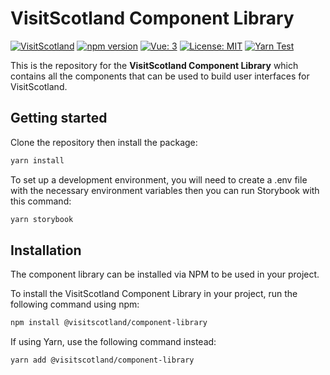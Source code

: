 # VisitScotland Component Library
[![VisitScotland](https://img.shields.io/badge/visitscotland-5B2487.svg)](https://github.com/visitscotland/)
[![npm version](https://badge.fury.io/js/@visitscotland%2Fcomponent-library.svg)](https://badge.fury.io/js/@visitscotland%2Fcomponent-library)
[![Vue: 3](https://img.shields.io/badge/Vue-3-41B883.svg)](https://vuejs.org/)
[![License: MIT](https://img.shields.io/badge/License-MIT-yellow.svg)](https://opensource.org/licenses/MIT)
[![Yarn Test](https://github.com/visitscotland/vs-component-library/actions/workflows/test.yml/badge.svg)](https://github.com/visitscotland/vs-component-library/actions/workflows/test.yml)

This is the repository for the **VisitScotland Component Library** which contains all the components that can be used to build user interfaces for VisitScotland.

## Getting started

Clone the repository then install the package:

```sh
yarn install
```
To set up a development environment, you will need to create a .env file with the necessary environment variables then you can run Storybook with this command:

```sh
yarn storybook
```

## Installation
The component library can be installed via NPM to be used in your project.

To install the VisitScotland Component Library in your project, run the following command using npm:

```sh
npm install @visitscotland/component-library
```

If using Yarn, use the following command instead:

```sh
yarn add @visitscotland/component-library
```